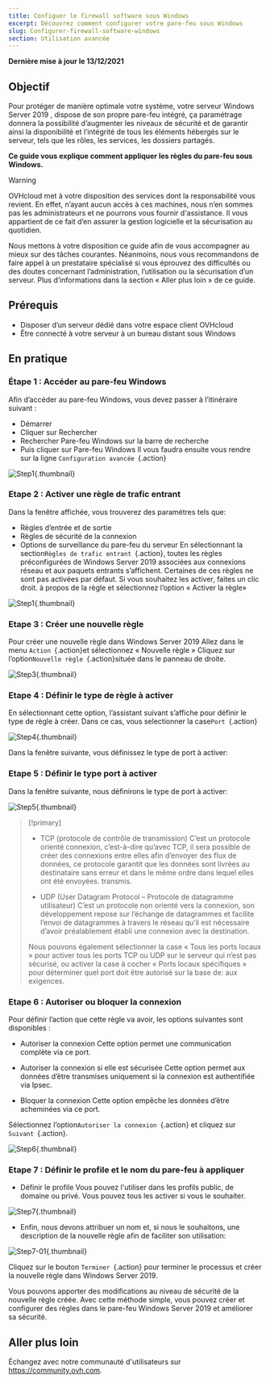 ```yaml
---
title: Configuer le firewall software sous Windows
excerpt: Découvrez comment configurer votre pare-feu sous Windows
slug: Configurer-firewall-software-windows
section: Utilisation avancée
---
```


**Dernière mise à jour le 13/12/2021**

## Objectif

Pour protéger de manière optimale votre système, votre serveur Windows Server 2019 , dispose de son propre pare-feu intégré, ça paramétrage donnera la possibilité d’augmenter les niveaux de sécurité et de garantir ainsi la disponibilité et l’intégrité de tous les éléments hébergés sur le serveur, tels que les rôles, les services, les dossiers partagés.

**Ce guide vous explique comment appliquer les règles du pare-feu sous Windows.**

> [!warning]
>
> OVHcloud met à votre disposition des services dont la responsabilité vous revient. En effet, n’ayant aucun accès à ces machines, nous n’en sommes pas les administrateurs et ne pourrons vous fournir d'assistance. Il vous appartient de ce fait d’en assurer la gestion logicielle et la sécurisation au quotidien.
>
> Nous mettons à votre disposition ce guide afin de vous accompagner au mieux sur des tâches courantes. Néanmoins, nous vous recommandons de faire appel à un prestataire spécialisé si vous éprouvez des difficultés ou des doutes concernant l’administration, l’utilisation ou la sécurisation d’un serveur. Plus d’informations dans la section « Aller plus loin » de ce guide.
>

## Prérequis

- Disposer d’un serveur dédié dans votre espace client OVHcloud
- Être connecté à votre serveur à un bureau distant sous Windows 
## En pratique

### Étape 1 :  Accéder au pare-feu Windows
Afin d’accéder au pare-feu Windows, vous devez passer à l’itinéraire suivant :

- Démarrer
- Cliquer sur Rechercher
- Rechercher Pare-feu Windows sur la barre de recherche
- Puis cliquer sur Pare-feu Windows
Il vous faudra ensuite vous rendre sur la ligne `Configuration avancée `{.action}

![Step1](images/step1.PNG){.thumbnail}

### Etape 2 : Activer une règle de trafic entrant
Dans la fenêtre affichée, vous trouverez des paramètres tels que:

- Règles d’entrée et de sortie
- Règles de sécurité de la connexion
- Options de surveillance du pare-feu du serveur
En sélectionnant la section`Règles de trafic entrant `{.action}, toutes les règles préconfigurées de Windows Server 2019 associées aux connexions réseau et aux paquets entrants s’affichent. Certaines de ces règles ne sont pas activées par défaut. Si vous souhaitez les activer, faites un clic droit. à propos de la règle et sélectionnez l’option « Activer la règle»

![Step1](images/step2.PNG){.thumbnail}

### Etape 3 : Créer une nouvelle règle 
Pour créer une nouvelle règle dans Windows Server 2019
Allez dans le menu `Action `{.action}et sélectionnez « Nouvelle règle »
Cliquez sur l’option`Nouvelle règle `{.action}située dans le panneau de droite.

![Step3](images/step3.PNG){.thumbnail}

### Etape 4 : Définir le type de règle à activer

En sélectionnant cette option, l’assistant suivant s’affiche pour définir le type de règle à créer. Dans ce cas, vous selectionner la case`Port `{.action}

![Step4](images/step4.PNG){.thumbnail}

Dans la fenêtre suivante, vous définissez le type de port à activer:

### Etape 5 : Définir le type port à activer
Dans la fenêtre suivante, nous définirons le type de port à activer:

![Step5](images/step5.PNG){.thumbnail}

> [!primary]
>
> - TCP (protocole de contrôle de transmission)
> C’est un protocole orienté connexion, c’est-à-dire qu’avec TCP, il sera possible de créer des connexions entre elles afin d’envoyer des flux de données, ce protocole garantit que les données sont livrées au destinataire sans erreur et dans le même ordre dans lequel elles ont été envoyées. transmis.
>
> - UDP (User Datagram Protocol – Protocole de datagramme utilisateur)
> C’est un protocole non orienté vers la connexion, son développement repose sur l’échange de datagrammes et facilite l’envoi de datagrammes à travers le réseau qu’il est nécessaire d’avoir préalablement établi une connexion avec la destination.
>
> Nous pouvons également sélectionner la case « Tous les ports locaux » pour activer tous les ports TCP ou UDP sur le serveur qui n’est pas sécurisé, ou activer la case à cocher « Ports locaux spécifiques » pour déterminer quel port doit être autorisé sur la base de: aux exigences. 
>


### Etape 6 : Autoriser ou bloquer la connexion

Pour définir l’action que cette règle va avoir, les options suivantes sont disponibles :

- Autoriser la connexion
Cette option permet une communication complète via ce port.

- Autoriser la connexion si elle est sécurisée
Cette option permet aux données d’être transmises uniquement si la connexion est authentifiée via Ipsec.

- Bloquer la connexion
Cette option empêche les données d’être acheminées via ce port.

Sélectionnez l’option`Autoriser la connexion `{.action} et cliquez sur `Suivant `{.action}. 

![Step6](images/step6.PNG){.thumbnail}

### Etape 7 : Définir le profile et le nom du pare-feu à appliquer

- Définir le profile
Vous pouvez l'utiliser dans les profils public, de domaine ou privé.
Vous pouvez tous les activer si vous le souhaiter.

![Step7](images/step7.PNG){.thumbnail}

- Enfin, nous devons attribuer un nom et, si nous le souhaitons, une description de la nouvelle règle afin de faciliter son utilisation:

![Step7-01](images/step7-01.PNG){.thumbnail}

Cliquez sur le bouton `Terminer `{.action} pour terminer le processus et créer la nouvelle règle dans Windows Server 2019.


Vous pouvons apporter des modifications au niveau de sécurité de la nouvelle règle créée. 
Avec cette méthode simple, vous pouvez créer et configurer des règles dans le pare-feu Windows Server 2019 et améliorer sa sécurité.


## Aller plus loin

Échangez avec notre communauté d'utilisateurs sur <https://community.ovh.com>.
